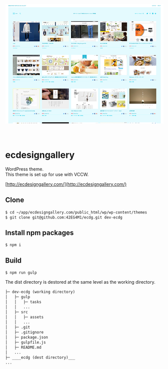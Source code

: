 <p style="text-align: center; max-width: 640px; margin: 0 auto 80px;">
  <a href="http://ecdesigngallery.com/" target="_blank">
    <img src="https://raw.githubusercontent.com/42EG4M1/ecdg/master/src/screenshot.png" alt="img">
  </a>
</p>

# ecdesigngallery

WordPress theme.  
This theme is set up for use with VCCW.  


[http://ecdesigngallery.com/](http://ecdesigngallery.com/)

## Clone
    $ cd ~/app/ecdesigngallery.com/public_html/wp/wp-content/themes
    $ git clone git@github.com:42EG4M1/ecdg.git dev-ecdg

## Install npm packages
    $ npm i

## Build
    $ npm run gulp

The dist directory is destored at the same level as the working directory.  

    ├─ dev-ecdg (working directory)
    │   ├─ gulp
    │   │   ├─ tasks
    │   │   ...
    │   ├─ src
    │   │   ├─ assets
    │   │   ...
    │   ├─ .git
    │   ├─ .gitignore
    │   ├─ package.json
    │   ├─ gulpfile.js
    │   ├─ README.md
    │   ...
    ├─ ____ecdg (dest directory)___
    ...

